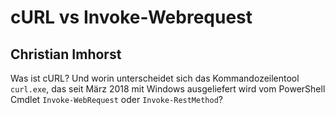 # cURL vs Invoke-Webrequest
## Christian Imhorst

Was ist cURL? Und worin unterscheidet sich das Kommandozeilentool ```curl.exe```, das seit März 2018 mit Windows ausgeliefert wird vom PowerShell Cmdlet ```Invoke-WebRequest``` oder ```Invoke-RestMethod```?
